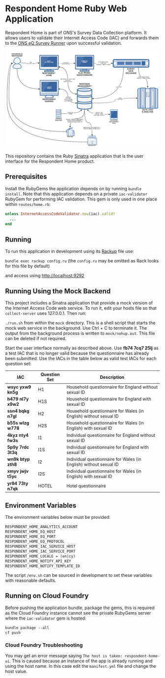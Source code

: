 # Respondent Home Ruby Web Application
Respondent Home is part of ONS's Survey Data Collection platform. It allows users to validate their Internet Access Code (IAC) and forwards
them to the [ONS eQ Survey Runner](https://github.com/ONSdigital/eq-survey-runner) upon successful validation.

![The ONS Survey Data Collection platform](/images/sdc_platform.png?raw=true)

This repository contains the Ruby [Sinatra](http://www.sinatrarb.com/) application that is the user interface for the Respondent Home product.

## Prerequisites
Install the RubyGems the application depends on by running `bundle install`. Note that this application depends on a private `iac-validator` RubyGem for performing IAC validation. This gem is only used in one place within `routes/home.rb`:

```ruby
unless InternetAccessCodeValidator.new(iac).valid?
  ...
end
```

## Running
To run this application in development using its [Rackup](http://rack.github.io/) file use:

  `bundle exec rackup config.ru` (the `config.ru` may be omitted as Rack looks for this file by default)

and access using [http://localhost:9292](http://localhost:9292)

## Running Using the Mock Backend
This project includes a Sinatra application that provide a mock version of the Internet Access Code web service. To run it, edit your hosts file so that `collect-server` uses 127.0.0.1. Then run:

  `./run.sh` from within the `mock` directory. This is a shell script that starts the mock web service in the background. Use Ctrl + C to terminate it. The output from the background process is written to `mock/nohup.out`. This file can be deleted if not required.

Start the user interface normally as described above. Use **fb74 7cq7 25lj** as a test IAC that is no longer valid because the questionnaire has already been submitted. Use the IACs in the table below as valid test IACs for each question set:

<table>
  <thead>
    <tr>
      <th>IAC</th>
      <th>Question Set</th>
      <th>Description</th>
    </tr>
  </thead>
  <tbody>
    <tr>
      <td><strong>wsyc yxw9 kn5g</strong></td>
      <td>H1</td>
      <td>Household questionnaire for England without sexual ID</td>
    </tr>
    <tr>
      <td><strong>h479 nl7y x9w2</strong></td>
      <td>H1S</td>
      <td>Household questionnaire for England with sexual ID</td>
    </tr>
    <tr>
      <td><strong>ssn4 bqkg n7gl</strong></td>
      <td>H2</td>
      <td>Household questionnaire for Wales (in English) without sexual ID</td>
    </tr>
    <tr>
      <td><strong>b55s wlzg w778</strong></td>
      <td>H2S</td>
      <td>Household questionnaire for Wales (in English) with sexual ID</td>
    </tr>
    <tr>
      <td><strong>4kyz nty4 fw3s</strong></td>
      <td>I1</td>
      <td>Individual questionnaire for England without sexual ID</td>
    </tr>
    <tr>
      <td><strong>5p9y 7rdc 3t3q</strong></td>
      <td>I1S</td>
      <td>Individual questionnaire for England with sexual ID</td>
    </tr>
    <tr>
      <td><strong>wn9k btyp zth8</strong></td>
      <td>I2</td>
      <td>Individual questionnaire for Wales (in English) without sexual ID</td>
    </tr>
    <tr>
      <td><strong>xmyv jwjv t5yc</strong></td>
      <td>I2S</td>
      <td>Individual questionnaire for Wales (in English) with sexual ID</td>
    </tr>
    <tr>
      <td><strong>yr94 73ty n7qk</strong></td>
      <td>HOTEL</td>
      <td>Hotel questionnaire</td>
    </tr>
  </tbody>
</table>

## Environment Variables
The environment variables below must be provided:

```
RESPONDENT_HOME_ANALYTICS_ACCOUNT
RESPONDENT_HOME_EQ_HOST
RESPONDENT_HOME_EQ_PORT
RESPONDENT_HOME_EQ_PROTOCOL
RESPONDENT_HOME_IAC_SERVICE_HOST
RESPONDENT_HOME_IAC_SERVICE_PORT
RESPONDENT_HOME_LOCALE = (en|cy)
RESPONDENT_HOME_NOTIFY_API_KEY
RESPONDENT_HOME_NOTIFY_TEMPLATE_ID
```

The script `/env.sh` can be sourced in development to set these variables with reasonable defaults.

## Running on Cloud Foundry
Before pushing the application bundle, package the gems, this is required as the Cloud Foundry instance cannot see the private RubyGems server where the `iac-validator` gem is hosted:

```
bundle package --all
cf push
```

### Cloud Foundry Troubleshooting
You may get an error message saying `The host is taken: respondent-home-ui`. This is caused because an instance of the app is already running and using the host name. In this case edit the `manifest.yml` file and change the host value.
